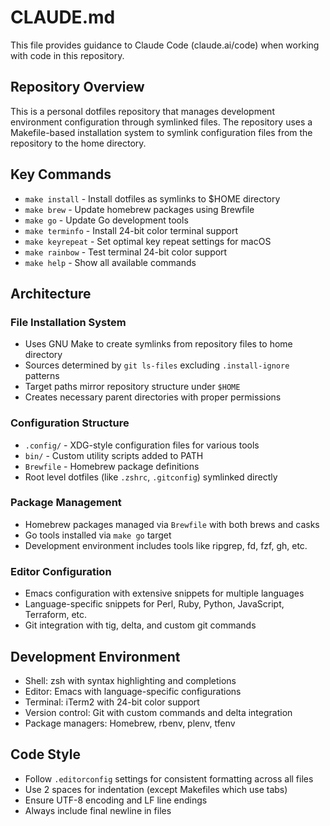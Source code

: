 # CLAUDE.md

This file provides guidance to Claude Code (claude.ai/code) when working with code in this repository.

## Repository Overview

This is a personal dotfiles repository that manages development environment configuration through symlinked files. The repository uses a Makefile-based installation system to symlink configuration files from the repository to the home directory.

## Key Commands

- `make install` - Install dotfiles as symlinks to $HOME directory
- `make brew` - Update homebrew packages using Brewfile
- `make go` - Update Go development tools
- `make terminfo` - Install 24-bit color terminal support
- `make keyrepeat` - Set optimal key repeat settings for macOS
- `make rainbow` - Test terminal 24-bit color support
- `make help` - Show all available commands

## Architecture

### File Installation System
- Uses GNU Make to create symlinks from repository files to home directory
- Sources determined by `git ls-files` excluding `.install-ignore` patterns
- Target paths mirror repository structure under `$HOME`
- Creates necessary parent directories with proper permissions

### Configuration Structure
- `.config/` - XDG-style configuration files for various tools
- `bin/` - Custom utility scripts added to PATH
- `Brewfile` - Homebrew package definitions
- Root level dotfiles (like `.zshrc`, `.gitconfig`) symlinked directly

### Package Management
- Homebrew packages managed via `Brewfile` with both brews and casks
- Go tools installed via `make go` target
- Development environment includes tools like ripgrep, fd, fzf, gh, etc.

### Editor Configuration
- Emacs configuration with extensive snippets for multiple languages
- Language-specific snippets for Perl, Ruby, Python, JavaScript, Terraform, etc.
- Git integration with tig, delta, and custom git commands

## Development Environment
- Shell: zsh with syntax highlighting and completions
- Editor: Emacs with language-specific configurations
- Terminal: iTerm2 with 24-bit color support
- Version control: Git with custom commands and delta integration
- Package managers: Homebrew, rbenv, plenv, tfenv

## Code Style
- Follow `.editorconfig` settings for consistent formatting across all files
- Use 2 spaces for indentation (except Makefiles which use tabs)
- Ensure UTF-8 encoding and LF line endings
- Always include final newline in files
